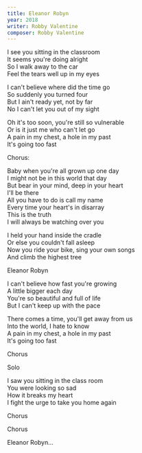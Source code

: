 ```yaml
---
title: Eleanor Robyn
year: 2018
writer: Robby Valentine
composer: Robby Valentine
---
```


<p>I see you sitting in the classroom<br />
It seems you're doing alright<br />
So I walk away to the car<br />
Feel the tears well up in my eyes</p>

<p>I can't believe where did the time go<br />
So suddenly you turned four<br />
But I ain't ready yet, not by far<br />
No I can't let you out of my sight</p>

<p>Oh it's too soon, you're still so vulnerable<br />
Or is it just me who can't let go<br />
A pain in my chest, a hole in my past<br />
It's going too fast</p>

<p class="em">Chorus:</p>

<p>Baby when you're all grown up one day<br />
I might not be in this world that day<br />
But bear in your mind, deep in your heart<br />
I'll be there<br />
All you have to do is call my name<br />
Every time your heart's in disarray<br />
This is the truth<br />
I will always be watching over you</p>

<p>I held your hand inside the cradle<br />
Or else you couldn't fall asleep<br />
Now you ride your bike, sing your own songs<br />
And climb the highest tree</p>

<p class="em">Eleanor Robyn</p>

<p>I can't believe how fast you're growing<br />
A little bigger each day<br />
You're so beautiful and full of life<br />
But I can't keep up with the pace</p>

<p>There comes a time, you'll get away from us<br />
Into the world, I hate to know<br />
A pain in my chest, a hole in my past<br />
It's going too fast</p>

<p class="em">Chorus</p>

<p class="em">Solo</p>

<p>I saw you sitting in the class room<br />
You were looking so sad<br />
How it breaks my heart<br />
I fight the urge to take you home again</p>

<p class="em">Chorus</p>

<p class="em">Chorus</p>

<p class="em">Eleanor Robyn...</p>
